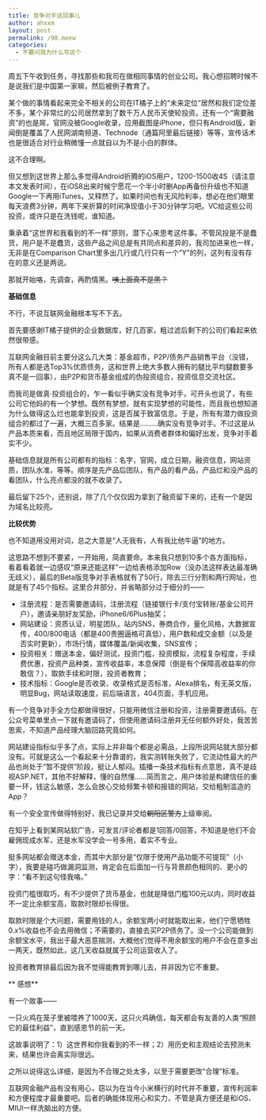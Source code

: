 ```yaml
---
title: 竞争对手这回事儿
author: ahxxm
layout: post
permalink: /98.moew
categories:
  - 不要问我为什么写这个
---
```

周五下午收到任务，寻找那些和我司在做相同事情的创业公司。我心想招聘时候不是说我们是中国第一家嘛，然后被例子教育了。

某个做的事情看起来完全不相关的公司在IT橘子上的“未来定位”居然和我们定位差不多，某个非常烂的公司居然拿到了数千万人民币天使轮投资。还有一个“需要融资”的也是屌，官网没被Google收录，应用截图是iPhone，但只有Android版，新闻倒是覆盖了人民网湖南频道、Technode（通篇阿里最后链接）等等，宣传话术也是很适合对行业稍微懂一点就自以为不是小白的群体。

这不合理啊。

但又想到这世界上那么多觉得Android折腾的iOS用户，1200-1500收4S（请注意本文发表时间），在iOS8出来时候宁愿花一个半小时删App再备份升级也不知道Google一下再用iTunes，又释然了。如果时间也有无风险利率，想必在他们眼里每天浪费3分钟，两年下来折算的时间净现值小于30分钟学习吧。VC给这些公司投资，或许只是在洗钱呢，谁知道。

秉承着“这世界和我看到的不一样”原则，潜下心来思考这件事。不管风投是不是蠢货，用户是不是蠢货，这些产品之间总是有共同点和差异的，我司加进来也一样，无非是在Comparison Chart里多出几行或几行只有一个&#8221;Y&#8221;的列，这列有没有存在的意义还是两说。

那就开始咯，先调查，再酌情黑。<del>咦上面真不是黑？</del><!--more-->

**基础信息**

不行，不说互联网金融根本写不下去。

首先要感谢IT橘子提供的企业数据库，好几百家，粗过滤后剩下的公司们看起来依然很带感。

互联网金融目前主要分这么几大类：基金超市，P2P/债务产品销售平台（没错，所有人都是选Top3%优质债务，这和世界上绝大多数人拥有的腿比平均腿数要多真不是一回事），由P2P和货币基金组成的伪投资组合，投资信息交流社区。

而我司是做真·投资组合的，乍一看似乎确实没有竞争对手，可开头也说了，有些公司它他妈的有一个梦想。既然有梦想，就有实现梦想的可能性，而且我也想知道为什么做得这么烂也能拿到投资，这是否属于致富信息。于是，所有有潜力做投资组合的都过了一遍，大概三百多家。结果是………确实没有竞争对手。不过这是从产品本质来看，而且地区局限于国内，如果从消费者群体和偏好出发，竞争对手着实不少。

基础信息就是所有公司都有的指标：名字，官网，成立日期，融资信息，网站资质，团队水准，等等。顺序是先产品后团队，有产品的看产品，产品烂和没产品的看团队，什么亮点都没的就不收录了。

最后留下25个，还别说，除了几个仅仅因为拿到了融资留下来的，还有一个是因为域名比较亮。

**比较优势**

也不知道用没用对词，总之大意是“人无我有，人有我比他牛逼”的地方。

这思路不想到不要紧，一开始用，简直要命。本来我只想到10多个各方面指标，看着看着就一边感叹“原来还能这样”一边给表格添加Row（没办法这样表达最准确无歧义），最后的Beta版竞争对手表格就有了50行，除去三行分割和两行网址，也就是有了45个指标。这里合并部分，并省略部分过于细分的——

  * 注册流程：是否需要邀请码，注册流程（链接银行卡/支付宝转账/基金公司开户），邀请亲朋好友奖励，iPhone6/6Plus抽奖；
  * 网站建设：资质认证，明星团队，站内SNS，券商合作，量化风格，大数据宣传，400/800电话（都是400贵圈逼格可真低），用户数和成交金额（以及是否实时更新），市场行情，媒体覆盖/新闻收集，SNS宣传；
  * 投资相关：赠送本金，偏好测试，投资门槛，投资模拟，流程复杂程度，手续费优惠，投资产品种类，宣传收益率，本息保障（倒是有个保障高收益率的你敢信？），取款手续和时限，投资者教育；
  * 技术指标：Google是否收录、收录格式是否标准，Alexa排名，有无英文版，明显Bug，网站读取速度，前后端语言，404页面，手机应用。

有一个竞争对手全方位都做得很好，只能用微信注册和投资，注册需要邀请码。在公众号菜单里点一下就有邀请码了，但使用邀请码注册并无任何额外好处，我苦苦思索，不知道产品经理大脑回路究竟如何。

网站建设指标似乎多了点，实际上并非每个都是必需品，上段所说网站就大部分都没有。可就是这么一个看起来十分靠谱的，我实测转账失败了，它流动性最大的产品也尚处于“暂不提供”阶段，挺让人郁闷。插播一条技术指标有点意思，真不是歧视ASP.NET，其他不好解释，懂的自然懂……简而言之，用户体验是构建信任的重要一环，钱这么敏感，怎么会放心交给频繁卡顿和报错的网站，交给粗制滥造的App？

有一个安全宣传做得特别好，我已记录并交给<del>朝阳区警方</del>上级审阅。

在知乎上看到某网站软广告，可发言/评论者都是1回答/0回答，不知道是他们不会雇佣现成水军，还是水军没学会一号多用，着实不专业。

挺多网站都会赠送本金，而其中大部分是“仅限于使用产品功能不可提现”（小字），我要是碰巧做漏洞监测，肯定会在后面加一行与背景颜色相同的、更小的字：“看不到这句怪我咯。”

投资门槛很取巧，有不少提供了货币基金，也就是降低门槛100元以内，同时收益不一定比余额宝高，取款时限却长得很。

取款时限是个大问题，需要用钱的人，余额宝两小时就能取出来，他们宁愿牺牲0.x%收益也不会去用微信；不需要的，直接去买P2P债务了。没一个公司能做到余额宝水平，我出于最大恶意揣测，大概他们觉得不用余额宝的用户不会在意多出一两天，既然如此，这几天收益就属于公司运营收入了。

投资者教育排最后因为我不觉得能教育到哪儿去，并非因为它不重要。

** 感想**

有一个故事——

一只火鸡在笼子里被喂养了1000天，这只火鸡确信，每天都会有友善的人类“照顾它的最佳利益”，直到感恩节的前一天。

这故事说明了：1）这世界和你我看到的不一样；2）用历史和主观结论去预测未来，结果也许会离实际很远。

之所以说得这么详细，是因为不合理之处太多，以至于需要更改“合理”标准。

互联网金融产品有没有用心，窃以为在当今小米横行的时代并不重要，宣传利润率和方便程度才最重要吧。后者的确能体现用心和实力，不管是真方便还是和iOS、MIUI一样洗脑出的方便。